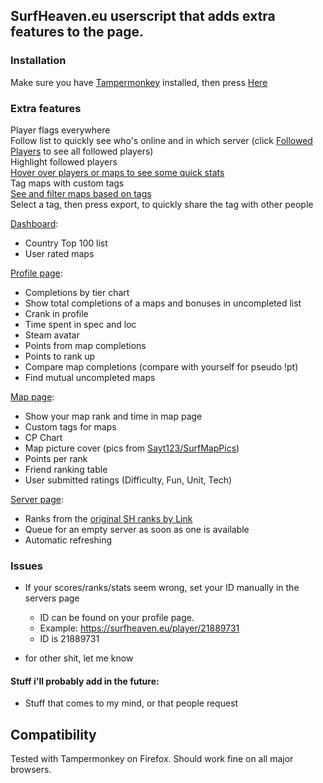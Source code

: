## SurfHeaven.eu userscript that adds extra features to the page.

### Installation
Make sure you have [Tampermonkey](https://www.tampermonkey.net/) installed, then press [Here](https://github.com/Kalekki/SurfHeaven_Extended/raw/main/sh.user.js)

### Extra features

Player flags everywhere  
Follow list to quickly see who's online and in which server (click [Followed Players](https://iloveur.mom/i/QowRGHW1Dv.png) to see all followed players)  
Highlight followed players  
[Hover over players or maps to see some quick stats](https://iloveur.mom/i/cVjDAG3sWS.gif)  
Tag maps with custom tags  
[See and filter maps based on tags](https://iloveur.mom/i/D0FFgSdGbw.png)  
Select a tag, then press export, to quickly share the tag with other people

[Dashboard](https://iloveur.mom/i/fu6KwGrh8k.png):
 - Country Top 100 list
 - User rated maps

[Profile page](https://iloveur.mom/i/ChMAA91eqx.png):
 - Completions by tier chart
 - Show total completions of a maps and bonuses in uncompleted list 
 - Crank in profile  
 - Time spent in spec and loc  
 - Steam avatar
 - Points from map completions
 - Points to rank up
 - Compare map completions (compare with yourself for pseudo !pt)
 - Find mutual uncompleted maps

[Map page](https://iloveur.mom/i/rv8t.png):
 - Show your map rank and time in map page  
 - Custom tags for maps
 - CP Chart
 - Map picture cover (pics from [Sayt123/SurfMapPics](https://github.com/Sayt123/SurfMapPics))
 - Points per rank
 - Friend ranking table
 - User submitted ratings (Difficulty, Fun, Unit, Tech)

[Server page](https://iloveur.mom/i/i7z86IDGMw.png):
 - Ranks from the [original SH ranks by Link](https://greasyfork.org/en/scripts/438271-surfheaven-ranks)
 - Queue for an empty server as soon as one is available
 - Automatic refreshing

### Issues
 - If your scores/ranks/stats seem wrong, set your ID manually in the servers page  
   - ID can be found on your profile page.  
   - Example: https://surfheaven.eu/player/21889731  
   - ID is 21889731  

 - for other shit, let me know

#### Stuff i'll probably add in the future:
 - Stuff that comes to my mind, or that people request

 ## Compatibility
 Tested with Tampermonkey on Firefox. Should work fine on all major browsers.
